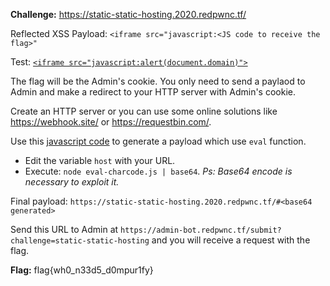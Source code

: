 **Challenge:** https://static-static-hosting.2020.redpwnc.tf/

Reflected XSS Payload: `<iframe src="javascript:<JS code to receive the flag>"`

Test: [`<iframe src="javascript:alert(document.domain)">`](https://static-static-hosting.2020.redpwnc.tf/site/#PGlmcmFtZSBzcmM9ImphdmFzY3JpcHQ6YWxlcnQoZG9jdW1lbnQuZG9tYWluKSI+)

The flag will be the Admin's cookie. You only need to send a paylaod to Admin and make a redirect to your HTTP server with Admin's cookie.

Create an HTTP server or you can use some online solutions like https://webhook.site/ or https://requestbin.com/.

Use this [javascript code](https://gist.github.com/EffectRenan/9e85ddc199668e7b56decd88c875ef6e) to generate a payload which use `eval` function.
  - Edit the variable `host` with your URL.
  - Execute: `node eval-charcode.js | base64`. *Ps: Base64 encode is necessary to exploit it.*

Final payload: `https://static-static-hosting.2020.redpwnc.tf/#<base64 generated>`

Send this URL to Admin at `https://admin-bot.redpwnc.tf/submit?challenge=static-static-hosting` and you will receive a request with the flag.

**Flag:** flag{wh0_n33d5_d0mpur1fy}
